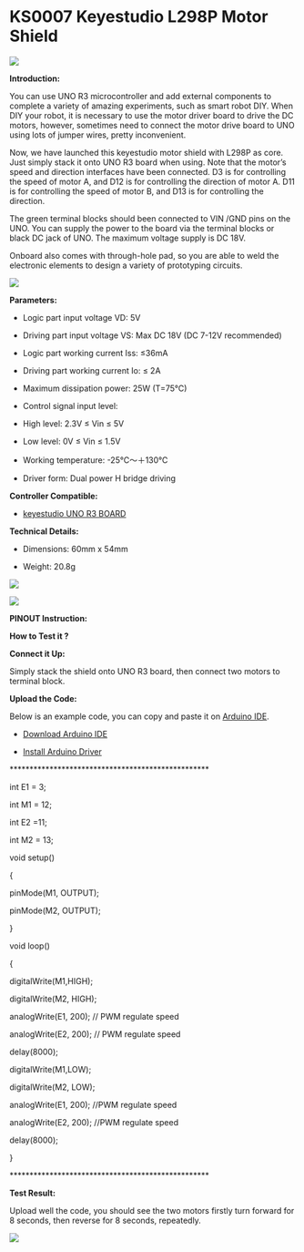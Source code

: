 # **KS0007 Keyestudio L298P Motor Shield**

![](KS0007/media/aba488ac932f389b335b64a601a53225.jpeg)

**Introduction:**

You can use UNO R3 microcontroller and add external components to complete a
variety of amazing experiments, such as smart robot DIY. When DIY your robot, it
is necessary to use the motor driver board to drive the DC motors, however,
sometimes need to connect the motor drive board to UNO using lots of jumper
wires, pretty inconvenient.

Now, we have launched this keyestudio motor shield with L298P as core. Just
simply stack it onto UNO R3 board when using. Note that the motor’s speed and
direction interfaces have been connected. D3 is for controlling the speed of
motor A, and D12 is for controlling the direction of motor A. D11 is for
controlling the speed of motor B, and D13 is for controlling the direction.

The green terminal blocks should been connected to VIN /GND pins on the UNO. You
can supply the power to the board via the terminal blocks or black DC jack of
UNO. The maximum voltage supply is DC 18V.

Onboard also comes with through-hole pad, so you are able to weld the electronic
elements to design a variety of prototyping circuits.

![](KS0007/media/8fd9f969aa09623fab743dee7844f9ea.jpeg)

**Parameters:**

-   Logic part input voltage VD: 5V

-   Driving part input voltage VS: Max DC 18V (DC 7-12V recommended)

-   Logic part working current Iss: ≤36mA

-   Driving part working current Io: ≤ 2A

-   Maximum dissipation power: 25W (T=75℃)

-   Control signal input level:

-   High level: 2.3V ≤ Vin ≤ 5V

-   Low level: 0V ≤ Vin ≤ 1.5V

-   Working temperature: -25℃～＋130℃

-   Driver form: Dual power H bridge driving

**Controller Compatible:**

-   [keyestudio UNO R3
    BOARD](http://wiki.keyestudio.com/index.php/Ks0001_keyestudio_UNO_R3_BOARD)

**Technical Details:**

-   Dimensions: 60mm x 54mm

-   Weight: 20.8g

![](KS0007/media/dcc9818a8f29d51d4dd39ea2d4dc2ede.jpeg)

**![](KS0007/media/8fcefb775f2fe7838a7f9834adc80e13.jpeg)**

**PINOUT Instruction:**

**How to Test it ?**

**Connect it Up:**

Simply stack the shield onto UNO R3 board, then connect two motors to terminal
block.

**Upload the Code:**

Below is an example code, you can copy and paste it on [Arduino
IDE](http://wiki.keyestudio.com/index.php/Download_Arduino_IDE).

-   [Download Arduino
    IDE](http://wiki.keyestudio.com/index.php/How_to_Download_Arduino_IDE)

-   [Install Arduino
    Driver](http://wiki.keyestudio.com/index.php/How_to_Install_Arduino_Driver)

\*\*\*\*\*\*\*\*\*\*\*\*\*\*\*\*\*\*\*\*\*\*\*\*\*\*\*\*\*\*\*\*\*\*\*\*\*\*\*\*\*\*\*\*\*\*\*\*\*\*

int E1 = 3;

int M1 = 12;

int E2 =11;

int M2 = 13;

void setup()

{

pinMode(M1, OUTPUT);

pinMode(M2, OUTPUT);

}

void loop()

{

digitalWrite(M1,HIGH);

digitalWrite(M2, HIGH);

analogWrite(E1, 200); // PWM regulate speed

analogWrite(E2, 200); // PWM regulate speed

delay(8000);

digitalWrite(M1,LOW);

digitalWrite(M2, LOW);

analogWrite(E1, 200); //PWM regulate speed

analogWrite(E2, 200); //PWM regulate speed

delay(8000);

}

\*\*\*\*\*\*\*\*\*\*\*\*\*\*\*\*\*\*\*\*\*\*\*\*\*\*\*\*\*\*\*\*\*\*\*\*\*\*\*\*\*\*\*\*\*\*\*\*\*\*

**Test Result:**

Upload well the code, you should see the two motors firstly turn forward for 8
seconds, then reverse for 8 seconds, repeatedly.

![](KS0007/media/40f5747c9e7b66ac25bc270a3209cf85.jpeg)
